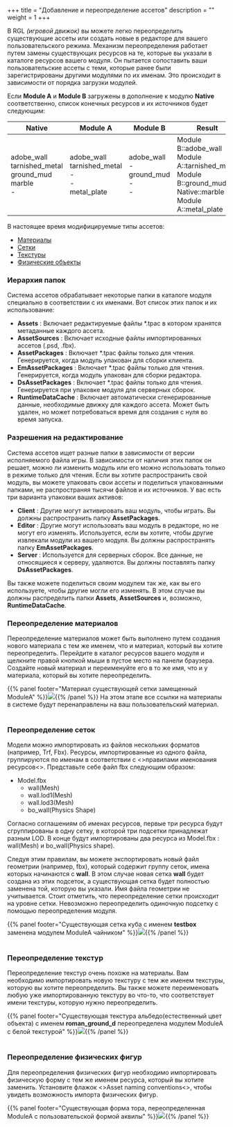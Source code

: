 +++
title = "Добавление и переопределение ассетов"
description = ""
weight = 1
+++

В RGL _(игровой движок)_ вы можете легко переопределить существующие ассеты или создать новые в редакторе для вашего пользовательского режима. Механизм переопределения работает путем замены существующих ресурсов на те, которые вы указали в каталоге ресурсов вашего модуля. Он пытается сопоставить ваши пользовательские ассеты с теми, которые ранее были зарегистрированы другими модулями по их именам. Это происходит в зависимости от порядка загрузки модулей.

Если **Module A** и **Module B** загружены в дополнение к модулю **Native** соответственно, список конечных ресурсов и их источников будет следующим:

<table style="vertical-align: bottom">
<thead>
    <tr>
        <th>Native</td>
        <th>Module A</td>
        <th>Module B</td>
        <th>Result</td>
    </tr>
</thead>
<tbody>
    <tr>
        <td>adobe_wall<br>tarnished_metal<br>ground_mud<br>marble<br>-<br></td>
        <td>adobe_wall<br>tarnished_metal<br>-<br>-<br>metal_plate</td>
        <td>adobe_wall<br>-<br>ground_mud<br>-<br>-<br></td>
        <td>Module B::adobe_wall<br>Module A::tarnished_metal<br>Module B::ground_mud<br>Native::marble<br>Module A::metal_plate<br></td>
    </tr>
</tbody>
</table>

В настоящее время модифицируемые типы ассетов:

- [Материалы](#overriding-materials)
- [Сетки](#overriding-meshes)
- [Текстуры](#overriding-textures)
- [Физические объекты](#overriding-physics-shapes)

### Иерархия папок

Система ассетов обрабатывает некоторые папки в каталоге модуля специально в соответствии с их именами. Вот список этих папок и их использование:

- **Assets** : Включает редактируемые файлы *.tpac в котором хранятся метаданные каждого ассета.
- **AssetSources** : Включает исходные файлы импортированных ассетов (.psd, .fbx).
- **AssetPackages** : Включает *.tpac файлы только для чтения. Генерируется, когда модуль упакован для сборки клиента.
- **EmAssetPackages** : Включает *.tpac файлы только для чтения. Генерируется, когда модуль упакован для сборки редактора.
- **DsAssetPackages** : Включает *.tpac файлы только для чтения. Генерируется при упаковке модуля для серверных сборок.
- **RuntimeDataCache** : Включает автоматически сгенерированные данные, необходимые движку для каждого ассета. Может быть удален, но может потребоваться время для создания с нуля во время запуска.

### Разрешения на редактирование

Система ассетов ищет разные папки в зависимости от версии исполняемого файла игры. В зависимости от наличия этих папок он решает, можно ли изменить модуль или его можно использовать только в режиме только для чтения. Если вы хотите распространить свой модуль, вы можете упаковать свои ассеты и поделиться упакованными папками, не распространяя тысячи файлов и их источников. У вас есть три варианта упаковки ваших активов:

- **Client** : Другие могут активировать ваш модуль, чтобы играть. Вы должны распространить папку **AssetPackages**.
- **Editor** : Другие могут использовать ваш модуль в редакторе, но не могут его изменять. Используется, если вы хотите, чтобы другие извлекали модули из вашего модуля. Вы должны распространять папку **EmAssetPackages**.
- **Server** : Используется для серверных сборок. Все данные, не относящиеся к серверу, удаляются. Вы должны поставлять папку **DsAssetPackages**.

Вы также можете поделиться своим модулем так же, как вы его используете, чтобы другие могли его изменять. В этом случае вы должны распределить папки **Assets**, **AssetSources** и, возможно, **RuntimeDataCache**.

### Переопределение материалов
Переопределение материалов может быть выполнено путем создания нового материала с тем же именем, что и материал, который вы хотите переопределить.
Перейдите в каталог ресурсов вашего модуля и щелкните правой кнопкой мыши в пустое место на панели браузера. Создайте новый материал и переименуйте его в то же имя, что и у материала, который вы хотите переопределить.

{{% panel footer="Материал существующей сетки замещенный ModuleA" %}}![](/img/modding/assets/material_override.png){{% /panel %}}
На этом этапе все ссылки на материалы в системе будут перенаправлены на ваш пользовательский материал.
<br><br>

### Переопределение сеток
Модели можно импортировать из файлов нескольких форматов (например, Trf, Fbx). Ресурсы, импортированные из одного файла, группируются по именам в соответствии с <>правилами именования ресурсов<>. Представьте себе файл fbx следующим образом:

- Model.fbx
    - wall(Mesh)
    - wall.lod1(Mesh)
    - wall.lod3(Mesh)
    - bo_wall(Physics Shape)

Согласно соглашениям об именах ресурсов, первые три ресурса будут сгруппированы в одну сетку, в которой три подсетки принадлежат разным LOD. В конце будут импортированы два ресурса из Model.fbx : wall(Mesh) и bo_wall(Physics shape).

Следуя этим правилам, вы можете экспортировать новый файл геометрии (например, fbx), который содержит группу сеток, имена которых начинаются с **wall**. В этом случае новая сетка **wall** будет создана из этих подсеток, а существующая сетка будет полностью заменена той, которую вы указали. Имя файла геометрии не учитывается. Стоит отметить, что переопределение сетки происходит на уровне сетки. Невозможно переопределить одиночную подсетку с помощью переопределения модуля.

{{% panel footer="Существующая сетка куба с именем **testbox** заменена модулем ModuleA чайником" %}}![](/img/modding/assets/metamesh_override.png){{% /panel %}}
<br><br>

### Переопределение текстур
Переопределение текстур очень похоже на материалы. Вам необходимо импортировать новую текстуру с тем же именем текстуры, которую вы хотите переопределить. Вы также можете переименовать любую уже импортированную текстуру во что-то, что соответствует имени текстуры, которую нужно переопределить.

{{% panel footer="Существующая текстура альбедо(естественный цвет объекта) с именем **roman_ground_d** переопределена модулем ModuleA с белой текстурой" %}}![](/img/modding/assets/texture_override.png){{% /panel %}}
<br><br>

### Переопределение физических фигур
Для переопределения физических фигур необходимо импортировать физическую форму с тем же именем ресурса, который вы хотите заменить. Установите флажок <>Asset naming conventions<>, чтобы увидеть возможность импорта физических фигур.

{{% panel footer="Существующая форма тора, переопределенная ModuleA с пользовательской формой аквилы" %}}![](/img/modding/assets/physics_shape_override.png){{% /panel %}}